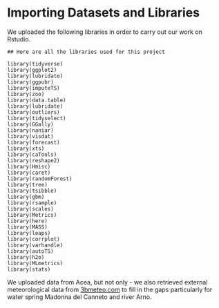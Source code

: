 # Importing Datasets and Libraries


We uploaded the following libraries in order to carry out our work on Rstudio. 


```
## Here are all the libraries used for this project 

library(tidyverse)
library(ggplot2)
library(lubridate)
library(ggpubr)
library(imputeTS)
library(zoo)
library(data.table)
library(lubridate)
library(outliers)
library(tidyselect)
library(GGally)
library(naniar)
library(visdat)
library(forecast)
library(xts)
library(caTools)
library(reshape2)
library(Hmisc)
library(caret) 
library(randomForest)
library(tree)
library(tsibble)
library(gbm)
library(rsample)
library(scales)
library(Metrics)
library(here)
library(MASS)
library(leaps)
library(corrplot)
library(varhandle)
library(autoTS)
library(h2o)
library(MLmetrics)
library(stats)

```

We uploaded data from Acea, but not only - we also retrieved external meteorological data from [3bmeteo.com](https://www.3bmeteo.com/meteo/ora/storico) to fill in the gaps particularly for water spring Madonna del Canneto and river Arno.
